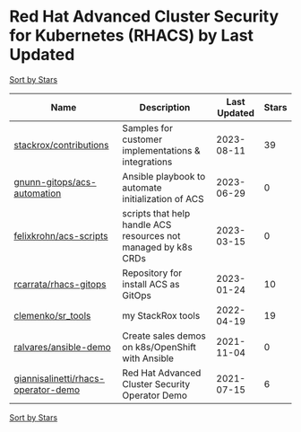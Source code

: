# Red Hat Advanced Cluster Security for Kubernetes (RHACS) by Last Updated

[Sort by Stars](Red%20Hat%20Advanced%20Cluster%20Security%20for%20Kubernetes%20%28RHACS%29.Stars.md)

Name | Description | Last Updated | Stars 
--- | --- | --- | --- 
[stackrox/contributions](https://github.com/stackrox/contributions) | Samples for customer implementations & integrations | 2023-08-11 | 39 
[gnunn-gitops/acs-automation](https://github.com/gnunn-gitops/acs-automation) | Ansible playbook to automate initialization of ACS | 2023-06-29 | 0 
[felixkrohn/acs-scripts](https://github.com/felixkrohn/acs-scripts) | scripts that help handle ACS resources not managed by k8s CRDs | 2023-03-15 | 0 
[rcarrata/rhacs-gitops](https://github.com/rcarrata/rhacs-gitops) | Repository for install ACS as GitOps | 2023-01-24 | 10 
[clemenko/sr_tools](https://github.com/clemenko/sr_tools) | my StackRox tools | 2022-04-19 | 19 
[ralvares/ansible-demo](https://github.com/ralvares/rhacs-demo) | Create sales demos on k8s/OpenShift with Ansible | 2021-11-04 | 0 
[giannisalinetti/rhacs-operator-demo](https://github.com/giannisalinetti/rhacs-operator-demo) | Red Hat Advanced Cluster Security Operator Demo | 2021-07-15 | 6 

[Sort by Stars](Red%20Hat%20Advanced%20Cluster%20Security%20for%20Kubernetes%20%28RHACS%29.Stars.md)